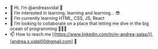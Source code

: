- 👋 Hi, I’m @andreasvidal 🌸
- 👀 I’m interested in learning, learning and learning... 😎
- 🌱 I’m currently learning HTML, CSS, JS, React
- 💞️ I’m looking to collaborate on a place that letting me dive in the big ocean of programming 🌊🌊🌊
- 📫 How to reach me [(https://www.linkedin.com/in/m-andrea-salas/)], [andrea.s.vidal00@gmail.com] 🌟

<!---
andreasvidal/andreasvidal is a ✨ special ✨ repository because its `README.md` (this file) appears on your GitHub profile.
You can click the Preview link to take a look at your changes.
--->
